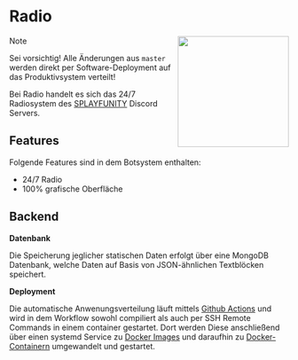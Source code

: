 # Radio

<img align="right" src="https://avatars.githubusercontent.com/u/108355696?s=200&v=4" height="200" width="200">

> [!Note]
> Sei vorsichtig! Alle Änderungen aus `master` werden direkt per Software-Deployment auf das Produktivsystem verteilt!

Bei Radio handelt es sich das 24/7 Radiosystem des [SPLAYFUNITY](https://discord.gg/V2Vc5hpRkH) Discord Servers.

## Features
Folgende Features sind in dem Botsystem enthalten:
- 24/7 Radio
- 100% grafische Oberfläche

## Backend
**Datenbank**

Die Speicherung jeglicher statischen Daten erfolgt über eine MongoDB Datenbank, welche Daten auf Basis von JSON-ähnlichen Textblöcken speichert.

**Deployment**

Die automatische Anwenungsverteilung läuft mittels [Github Actions](https://docs.github.com/de/actions) und wird in dem Workflow sowohl compiliert als auch per SSH Remote Commands in einem container gestartet. Dort werden Diese anschließend über einen systemd Service zu [Docker Images](https://docs.docker.com/engine/reference/commandline/image_ls/) und daraufhin zu [Docker-Containern](https://www.docker.com/resources/what-container/) umgewandelt und gestartet.
